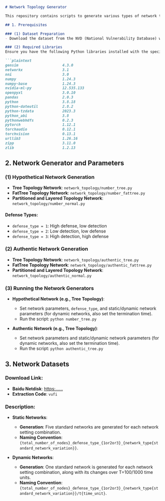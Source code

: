 ```markdown
# Network Topology Generator

This repository contains scripts to generate various types of network topologies, both hypothetical and authentic, with different defense and detection capabilities. Below are the instructions to set up and run the code.

## 1. Prerequisites

### (1) Dataset Preparation
- Download the dataset from the NVD (National Vulnerability Database) website and place the compressed file in the `cve_data` folder.

### (2) Required Libraries
Ensure you have the following Python libraries installed with the specified versions:

```plaintext
gensim                    4.3.0
networkx                  3.1
nni                       3.0
numpy                     1.24.3
numpy-base                1.24.3
nvidia-ml-py              12.535.133
openpyxl                  3.0.10
pandas                    2.0.3
python                    3.8.18
python-dateutil           2.8.2
python-tzdata             2023.3
python_abi                3.8
pythonwebhdfs             0.2.3
pytorch                   1.12.1
torchaudio                0.12.1
torchvision               0.13.1
urllib3                   1.26.16
zipp                      3.11.0
zlib                      1.2.13
```

## 2. Network Generator and Parameters

### (1) Hypothetical Network Generation
- **Tree Topology Network**: `network_topology/number_tree.py`
- **FatTree Topology Network**: `network_topology/number_fattree.py`
- **Partitioned and Layered Topology Network**: `network_topology/number_normal.py`

#### Defense Types:
- `defense_type = 1`: High defense, low detection
- `defense_type = 2`: Low detection, low defense
- `defense_type = 3`: High detection, high defense

### (2) Authentic Network Generation
- **Tree Topology Network**: `network_topology/authentic_tree.py`
- **FatTree Topology Network**: `network_topology/authentic_fattree.py`
- **Partitioned and Layered Topology Network**: `network_topology/authentic_normal.py`

### (3) Running the Network Generators
- **Hypothetical Network (e.g., Tree Topology)**:
  - Set network parameters, `defense_type`, and static/dynamic network parameters (for dynamic networks, also set the termination time).
  - Run the script: `python number_tree.py`

- **Authentic Network (e.g., Tree Topology)**:
  - Set network parameters and static/dynamic network parameters (for dynamic networks, also set the termination time).
  - Run the script: `python authentic_tree.py`

## 3. Network Datasets

### Download Link:
- **Baidu Netdisk**: [https:……](#)
- **Extraction Code**: `vufi`

### Description:
- **Static Networks**:
  - **Generation**: Five standard networks are generated for each network setting combination.
  - **Naming Convention**: `{total_number_of_nodes}_defense_type_{1or2or3}_{network_type{standard_network_variation}}`.

- **Dynamic Networks**:
  - **Generation**: One standard network is generated for each network setting combination, along with its changes over T=100/1000 time units.
  - **Naming Convention**: `{total_number_of_nodes}_defense_type_{1or2or3}_{network_type{standard_network_variation}}/t{time_unit}`.

```

